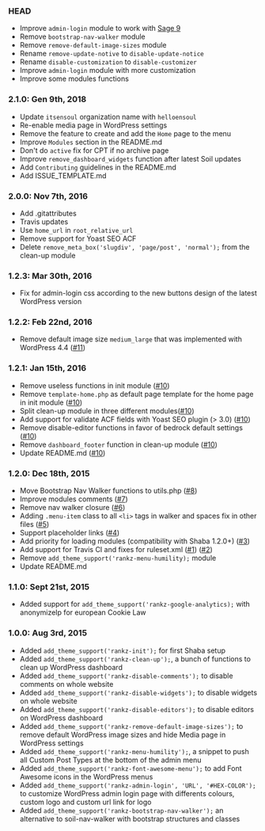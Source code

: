 ### HEAD
* Improve `admin-login` module to work with [Sage 9](https://github.com/roots/sage)
* Remove `bootstrap-nav-walker` module
* Remove `remove-default-image-sizes` module
* Rename `remove-update-notive` to `disable-update-notice`
* Rename `disable-customization` to `disable-customizer`
* Improve `admin-login` module with more customization
* Improve some modules functions

### 2.1.0: Gen 9th, 2018
* Update `itsensoul` organization name with `helloensoul`
* Re-enable media page in WordPress settings
* Remove the feature to create and add the `Home` page to the menu
* Improve `Modules` section in the README.md
* Don't do `active` fix for CPT if no archive page
* Improve `remove_dashboard_widgets` function after latest Soil updates
* Add `Contributing` guidelines in the README.md
* Add ISSUE_TEMPLATE.md

### 2.0.0: Nov 7th, 2016
* Add .gitattributes
* Travis updates
* Use `home_url` in `root_relative_url`
* Remove support for Yoast SEO ACF
* Delete `remove_meta_box('slugdiv', 'page/post', 'normal');` from the clean-up module

### 1.2.3: Mar 30th, 2016
* Fix for admin-login css according to the new buttons design of the latest WordPress version

### 1.2.2: Feb 22nd, 2016
* Remove default image size `medium_large` that was implemented with WordPress 4.4 ([#11](https://github.com/helloensoul/rankz/issues/11))

### 1.2.1: Jan 15th, 2016
* Remove useless functions in init module ([#10](https://github.com/helloensoul/rankz/issues/10))
* Remove `template-home.php` as default page template for the home page in init module ([#10](https://github.com/helloensoul/rankz/issues/10))
* Split clean-up module in three different modules([#10](https://github.com/helloensoul/rankz/issues/10))
* Add support for validate ACF fields with Yoast SEO plugin (> 3.0) ([#10](https://github.com/helloensoul/rankz/issues/10))
* Remove disable-editor functions in favor of bedrock default settings ([#10](https://github.com/helloensoul/rankz/issues/10))
* Remove `dashboard_footer` function in clean-up module ([#10](https://github.com/helloensoul/rankz/issues/10))
* Update README.md ([#10](https://github.com/helloensoul/rankz/issues/10))

### 1.2.0: Dec 18th, 2015
* Move Bootstrap Nav Walker functions to utils.php ([#8](https://github.com/helloensoul/rankz/issues/8))
* Improve modules comments ([#7](https://github.com/helloensoul/rankz/issues/7))
* Remove nav walker closure ([#6](https://github.com/helloensoul/rankz/issues/6))
* Adding `.menu-item` class to all `<li>` tags in walker and spaces fix in other files ([#5](https://github.com/helloensoul/rankz/issues/5))
* Support placeholder links ([#4](https://github.com/helloensoul/rankz/issues/4))
* Add priority for loading modules (compatibility with Shaba 1.2.0+) ([#3](https://github.com/helloensoul/rankz/issues/3))
* Add support for Travis CI and fixes for ruleset.xml ([#1](https://github.com/helloensoul/rankz/issues/1)) ([#2](https://github.com/helloensoul/rankz/issues/2))
* Remove `add_theme_support('rankz-menu-humility);` module
* Update README.md

### 1.1.0: Sept 21st, 2015
* Added support for `add_theme_support('rankz-google-analytics);` with anonymizeIp for european Cookie Law

### 1.0.0: Aug 3rd, 2015
* Added `add_theme_support('rankz-init');` for first Shaba setup
* Added `add_theme_support('rankz-clean-up');`, a bunch of functions to clean up WordPress dashboard
* Added `add_theme_support('rankz-disable-comments');` to disable comments on whole website
* Added `add_theme_support('rankz-disable-widgets');` to disable widgets on whole website
* Added `add_theme_support('rankz-disable-editors');` to disable editors on WordPress dashboard
* Added `add_theme_support('rankz-remove-default-image-sizes');` to remove default WordPress image sizes and hide Media page in WordPress settings
* Added `add_theme_support('rankz-menu-humility');`, a snippet to push all Custom Post Types at the bottom of the admin menu
* Added `add_theme_support('rankz-font-awesome-menu');` to add Font Awesome icons in the WordPress menus
* Added `add_theme_support('rankz-admin-login', 'URL', '#HEX-COLOR');` to customize WordPress admin login page with differents colours, custom logo and custom url link for logo
* Added `add_theme_support('rankz-bootstrap-nav-walker');` an alternative to soil-nav-walker with bootstrap structures and classes
